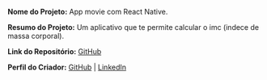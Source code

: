 **Nome do Projeto:** App movie com React Native.

**Resumo do Projeto:** Um aplicativo que te permite calcular o imc (indece de massa corporal).

**Link do Repositório:** [GitHub](https://github.com/GuilhermeBritoJunior/calc-imc.git)

**Perfil do Criador:** [GitHub](https://github.com/GuilhermeBritoJunior) | [LinkedIn](https://www.linkedin.com/in/guilherme-junior-b08a1833/)
